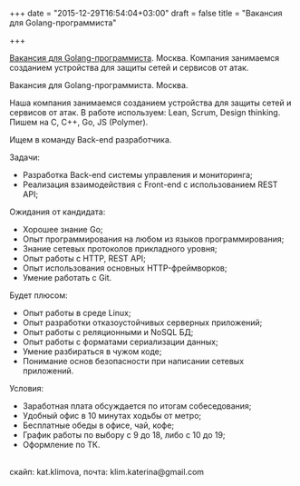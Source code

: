 +++
date = "2015-12-29T16:54:04+03:00"
draft = false
title = "Вакансия для Golang-программиста"

+++

<p><a href="http://4gophers.ru/news/vakansiya-dlya-golang-programmista#.VoKCXMuLTQo">Вакансия для Golang-программиста</a>. Москва. Компания занимаемся созданием устройства для защиты сетей и сервисов от атак.</p>

<p>Вакансия для Golang-программиста. Москва.&nbsp;</p>

<p>Наша компания занимаемся созданием устройства для защиты сетей и сервисов от атак. В работе используем: Lean, Scrum, Design thinking. Пишем на С, С++, Go, JS (Polymer).&nbsp;</p>

<p>Ищем в команду Back-end разработчика.&nbsp;</p>

<p>Задачи:&nbsp;</p>

<ul>
	<li>Разработка Back-end системы управления и мониторинга;&nbsp;</li>
	<li>Реализация взаимодействия с Front-end с использованием REST API;&nbsp;</li>
</ul>

<p>Ожидания от кандидата:&nbsp;</p>

<ul>
	<li>Хорошее знание Go;&nbsp;</li>
	<li>Опыт программирования на любом из языков программирования;&nbsp;</li>
	<li>Знание сетевых протоколов прикладного уровня;&nbsp;</li>
	<li>Опыт работы с HTTP, REST API;&nbsp;</li>
	<li>Опыт использования основных HTTP-фреймворков;&nbsp;</li>
	<li>Умение работать с Git.&nbsp;</li>
</ul>

<p>Будет плюсом:&nbsp;</p>

<ul>
	<li>Опыт работы в среде Linux;&nbsp;</li>
	<li>Опыт разработки отказоустойчивых серверных приложений;&nbsp;</li>
	<li>Опыт работы с реляционными и NoSQL БД;&nbsp;</li>
	<li>Опыт работы с форматами сериализации данных;&nbsp;</li>
	<li>Умение разбираться в чужом коде;&nbsp;</li>
	<li>Понимание основ безопасности при написании сетевых приложений.&nbsp;</li>
</ul>

<p>Условия:&nbsp;</p>

<ul>
	<li>Заработная плата обсуждается по итогам собеседования;&nbsp;</li>
	<li>Удобный офис в 10 минутах ходьбы от метро;&nbsp;</li>
	<li>Бесплатные обеды в офисе, чай, кофе;&nbsp;</li>
	<li>График работы по выбору с 9 до 18, либо с 10 до 19;&nbsp;</li>
	<li>Оформление по ТК.&nbsp;</li>
</ul>

<p><br />
скайп: kat.klimova, почта: klim.katerina@gmail.com</p>
